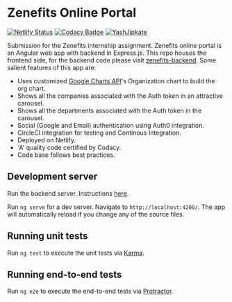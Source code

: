 # Zenefits Online Portal

[![Netlify Status](https://api.netlify.com/api/v1/badges/98f9f68b-8109-4fec-8284-a9d2862bdf7f/deploy-status)](https://app.netlify.com/sites/zenefits-employee-portal/deploys) [![Codacy Badge](https://api.codacy.com/project/badge/Grade/24d168fc46b5459f82c908e94c2082f7)](https://www.codacy.com/manual/YashJipkate/zenefits-frontend?utm_source=github.com&amp;utm_medium=referral&amp;utm_content=YashJipkate/zenefits-frontend&amp;utm_campaign=Badge_Grade) [![YashJipkate](https://circleci.com/gh/YashJipkate/zenefits-frontend.svg?style=svg)](https://circleci.com/gh/YashJipkate/zenefits-frontend)

Submission for the Zenefits internship assignment. Zenefits online portal is an Angular web app with backend in Express.js. This repo houses the frontend side, for the backend code please visit [zenefits-backend](https://github.com/YashJipkate/zenefits-backend). Some salient features of this app are:

- Uses customized [Google Charts API](https://developers.google.com/chart/interactive/docs/gallery/orgchart)'s    Organization chart to build the org chart.
- Shows all the companies associated with the Auth token in an attractive carousel.
- Shows all the departments associated with the Auth token in the carousel.
- Social (Google and Email) authentication using Auth0 integration.
- CircleCI integration for testing and Continous Integration.
- Deployed on Netlify.
- 'A' quality code certified by Codacy.
- Code base follows best practices.

## Development server

Run the backend server. Instructions [here](https://github.com/YashJipkate/zenefits-backend/blob/master/README.md).

Run `ng serve` for a dev server. Navigate to `http://localhost:4200/`. The app will automatically reload if you change any of the source files.

## Running unit tests

Run `ng test` to execute the unit tests via [Karma](https://karma-runner.github.io).

## Running end-to-end tests

Run `ng e2e` to execute the end-to-end tests via [Protractor](http://www.protractortest.org/).
